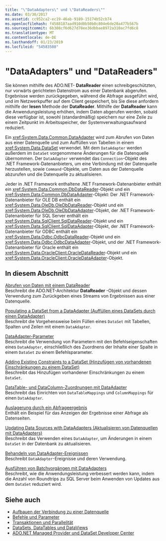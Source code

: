 ```yaml
---
title: "\"DataAdapters\" und \"DataReaders\""
ms.date: 03/30/2017
ms.assetid: cc952ca2-ec19-46ab-9189-15174b52cb74
ms.openlocfilehash: f4588187aad910d0b50b0c804e6de20a477b567b
ms.sourcegitcommit: 6b308cf6d627d78ee36dbbae8972a310ac7fd6c8
ms.translationtype: MT
ms.contentlocale: de-DE
ms.lasthandoff: 01/23/2019
ms.locfileid: "54583508"
---
```

# <a name="dataadapters-and-datareaders"></a>"DataAdapters" und "DataReaders"
Sie können mithilfe des ADO.NET- **DataReader** einen schreibgeschützten, nur vorwärts gerichteten Datenstrom aus einer Datenbank abgerufen. Ergebnisse werden zurückgegeben, während die Abfrage ausgeführt wird, und im Netzwerkpuffer auf dem Client gespeichert, bis Sie diese anfordern mithilfe der **lesen** Methode der **DataReader**. Mithilfe der **DataReader** kann die Anwendungsleistung erhöhen, indem Daten abgerufen werden, sobald diese verfügbar ist, sowohl (standardmäßig) speichern nur eine Zeile zu einem Zeitpunkt im Arbeitsspeicher, der Systemverwaltungsaufwand reduziert.  
  
 Ein <xref:System.Data.Common.DataAdapter> wird zum Abrufen von Daten aus einer Datenquelle und zum Auffüllen von Tabellen in einem <xref:System.Data.DataSet> verwendet. Mit dem `DataAdapter` werden außerdem im `DataSet` vorgenommene Änderungen für die Datenquelle übernommen. Der `DataAdapter` verwendet das `Connection`-Objekt des .NET Framework-Datenanbieters, um eine Verbindung mit der Datenquelle herzustellen, sowie `Command`-Objekte, um Daten aus der Datenquelle abzurufen und die Datenquelle zu aktualisieren.  
  
 Jeder in .NET Framework enthaltene .NET Framework-Datenanbieter enthält ein <xref:System.Data.Common.DbDataReader>-Objekt und ein <xref:System.Data.Common.DbDataAdapter>-Objekt: Der .NET Framework-Datenanbieter für OLE DB enthält ein <xref:System.Data.OleDb.OleDbDataReader>-Objekt und ein <xref:System.Data.OleDb.OleDbDataAdapter>-Objekt, der .NET Framework-Datenanbieter für SQL Server enthält ein <xref:System.Data.SqlClient.SqlDataReader>-Objekt und ein <xref:System.Data.SqlClient.SqlDataAdapter>-Objekt, der .NET Framework-Datenanbieter für ODBC enthält ein <xref:System.Data.Odbc.OdbcDataReader>-Objekt und ein <xref:System.Data.Odbc.OdbcDataAdapter>-Objekt, und der .NET Framework-Datenanbieter für Oracle enthält ein <xref:System.Data.OracleClient.OracleDataReader>-Objekt und ein <xref:System.Data.OracleClient.OracleDataAdapter>-Objekt.  
  
## <a name="in-this-section"></a>In diesem Abschnitt  
 [Abrufen von Daten mit einem DataReader](../../../../docs/framework/data/adonet/retrieving-data-using-a-datareader.md)  
 Beschreibt die ADO.NET-Architektur **DataReader** -Objekt und dessen Verwendung zum Zurückgeben eines Streams von Ergebnissen aus einer Datenquelle.  
  
 [Populating a DataSet from a DataAdapter (Auffüllen eines DataSets durch einen DataAdapter)](../../../../docs/framework/data/adonet/populating-a-dataset-from-a-dataadapter.md)  
 Beschreibt die Vorgehensweise beim Füllen eines `DataSet` mit Tabellen, Spalten und Zeilen mit einem `DataAdapter`.  
  
 [DataAdapter-Parameter](../../../../docs/framework/data/adonet/dataadapter-parameters.md)  
 Beschreibt die Verwendung von Parametern mit den Befehlseigenschaften eines `DataAdapter`, einschließlich des Zuordnens der Inhalte einer Spalte in einem `DataSet` zu einem Befehlsparameter.  
  
 [Adding Existing Constraints to a DataSet (Hinzufügen von vorhandenen Einschränkungen zu einem DataSet)](../../../../docs/framework/data/adonet/adding-existing-constraints-to-a-dataset.md)  
 Beschreibt das Hinzufügen vorhandener Einschränkungen zu einem `DataSet`.  
  
 [DataTable- und DataColumn-Zuordnungen mit DataAdapter](../../../../docs/framework/data/adonet/dataadapter-datatable-and-datacolumn-mappings.md)  
 Beschreibt das Einrichten von `DataTableMappings` und `ColumnMappings` für einen `DataAdapter`.  
  
 [Auslagerung durch ein Abfrageergebnis](../../../../docs/framework/data/adonet/paging-through-a-query-result.md)  
 Enthält ein Beispiel für das Anzeigen der Ergebnisse einer Abfrage als Datenseiten.  
  
 [Updating Data Sources with DataAdapters (Aktualisieren von Datenquellen mit DataAdapters)](../../../../docs/framework/data/adonet/updating-data-sources-with-dataadapters.md)  
 Beschreibt das Verwenden eines `DataAdapter`, um Änderungen in einem `DataSet` in der Datenbank zu aktualisieren.  
  
 [Behandeln von DataAdapter-Ereignissen](../../../../docs/framework/data/adonet/handling-dataadapter-events.md)  
 Beschreibt `DataAdapter`-Ereignisse und deren Verwendung.  
  
 [Ausführen von Batchvorgängen mit DataAdapters](../../../../docs/framework/data/adonet/performing-batch-operations-using-dataadapters.md)  
 Beschreibt, wie die Anwendungsleistung verbessert werden kann, indem die Anzahl von Roundtrips zu SQL Server beim Anwenden von Updates aus dem `DataSet` reduziert wird.  
  
## <a name="see-also"></a>Siehe auch
- [Aufbauen der Verbindung zu einer Datenquelle](../../../../docs/framework/data/adonet/connecting-to-a-data-source.md)
- [Befehle und Parameter](../../../../docs/framework/data/adonet/commands-and-parameters.md)
- [Transaktionen und Parallelität](../../../../docs/framework/data/adonet/transactions-and-concurrency.md)
- [DataSets, DataTables und DataViews](../../../../docs/framework/data/adonet/dataset-datatable-dataview/index.md)
- [ADO.NET Managed Provider und DataSet Developer Center](https://go.microsoft.com/fwlink/?LinkId=217917)
